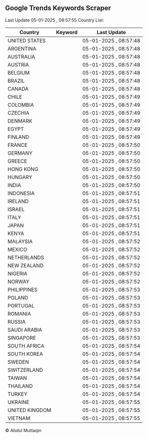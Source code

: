 
## Google Trends Keywords Scraper

Last Update 05-01-2025 , 08:57:55
Country List:

| Country | Keyword | Last Update |
| --- | --- | --- |
| UNITED STATES |  | 05-01-2025 , 08:57:48 |
| ARGENTINA |  | 05-01-2025 , 08:57:48 |
| AUSTRALIA |  | 05-01-2025 , 08:57:48 |
| AUSTRIA |  | 05-01-2025 , 08:57:48 |
| BELGIUM |  | 05-01-2025 , 08:57:48 |
| BRAZIL |  | 05-01-2025 , 08:57:48 |
| CANADA |  | 05-01-2025 , 08:57:48 |
| CHILE |  | 05-01-2025 , 08:57:49 |
| COLOMBIA |  | 05-01-2025 , 08:57:49 |
| CZECHIA |  | 05-01-2025 , 08:57:49 |
| DENMARK |  | 05-01-2025 , 08:57:49 |
| EGYPT |  | 05-01-2025 , 08:57:49 |
| FINLAND |  | 05-01-2025 , 08:57:49 |
| FRANCE |  | 05-01-2025 , 08:57:50 |
| GERMANY |  | 05-01-2025 , 08:57:50 |
| GREECE |  | 05-01-2025 , 08:57:50 |
| HONG KONG |  | 05-01-2025 , 08:57:50 |
| HUNGARY |  | 05-01-2025 , 08:57:50 |
| INDIA |  | 05-01-2025 , 08:57:50 |
| INDONESIA |  | 05-01-2025 , 08:57:51 |
| IRELAND |  | 05-01-2025 , 08:57:51 |
| ISRAEL |  | 05-01-2025 , 08:57:51 |
| ITALY |  | 05-01-2025 , 08:57:51 |
| JAPAN |  | 05-01-2025 , 08:57:51 |
| KENYA |  | 05-01-2025 , 08:57:51 |
| MALAYSIA |  | 05-01-2025 , 08:57:52 |
| MEXICO |  | 05-01-2025 , 08:57:52 |
| NETHERLANDS |  | 05-01-2025 , 08:57:52 |
| NEW ZEALAND |  | 05-01-2025 , 08:57:52 |
| NIGERIA |  | 05-01-2025 , 08:57:52 |
| NORWAY |  | 05-01-2025 , 08:57:52 |
| PHILIPPINES |  | 05-01-2025 , 08:57:53 |
| POLAND |  | 05-01-2025 , 08:57:53 |
| PORTUGAL |  | 05-01-2025 , 08:57:53 |
| ROMANIA |  | 05-01-2025 , 08:57:53 |
| RUSSIA |  | 05-01-2025 , 08:57:53 |
| SAUDI ARABIA |  | 05-01-2025 , 08:57:53 |
| SINGAPORE |  | 05-01-2025 , 08:57:53 |
| SOUTH AFRICA |  | 05-01-2025 , 08:57:54 |
| SOUTH KOREA |  | 05-01-2025 , 08:57:54 |
| SWEDEN |  | 05-01-2025 , 08:57:54 |
| SWITZERLAND |  | 05-01-2025 , 08:57:54 |
| TAIWAN |  | 05-01-2025 , 08:57:54 |
| THAILAND |  | 05-01-2025 , 08:57:54 |
| TURKEY |  | 05-01-2025 , 08:57:54 |
| UKRAINE |  | 05-01-2025 , 08:57:55 |
| UNITED KINGDOM |  | 05-01-2025 , 08:57:55 |
| VIETNAM |  | 05-01-2025 , 08:57:55 |

© Abdul Muttaqin
